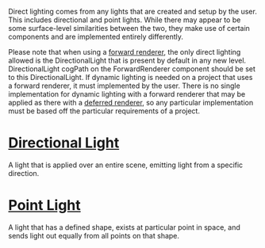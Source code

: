 Direct lighting comes from any lights that are created and setup by the user. This includes directional and point lights. While there may appear to be some surface-level similarities between the two, they make use of certain components and are implemented entirely differently.

Please note that when using a [forward renderer](https://github.com/ZilchEngine/ZilchDocs/blob/master/zilch_editor_documentation/zilchmanual/graphics/renderer.md), the only direct lighting allowed is the DirectionalLight that is present by default in any new level. DirectionalLight cogPath on the ForwardRenderer component should be set to this DirectionalLight. If dynamic lighting is needed on a project that uses a forward renderer, it must implemented by the user. There is no single implementation for dynamic lighting with a forward renderer that may be applied as there with a [deferred renderer](https://github.com/ZilchEngine/ZilchDocs/blob/master/zilch_editor_documentation/zilchmanual/graphics/renderer.md), so any particular implementation must be based off the particular requirements of a project.

 # [Directional Light](https://github.com/ZilchEngine/ZilchDocs/blob/master/zilch_editor_documentation/zilchmanual/graphics/lighting/direct_lighting/directional_light.md)
A light that is applied over an entire scene, emitting light from a specific direction.

 # [Point Light](https://github.com/ZilchEngine/ZilchDocs/blob/master/zilch_editor_documentation/zilchmanual/graphics/lighting/direct_lighting/point_light.md)
A light that has a defined shape, exists at particular point in space, and sends light out equally from all points on that shape. 

 